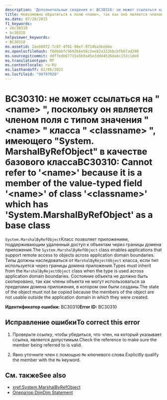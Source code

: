 ```yaml
---
description: 'Дополнительные сведения о: BC30310: не может ссылаться на " <name> ", так как он является членом поля с типом значения " <name> " класса " <classname> ", имеющим "System. MarshalByRefObject" в качестве базового класса'
title: Невозможно обратиться к полю <name>, так как оно является членом поля с типизированным значением <name> класса <classname>, базовым классом которого является System.MarshalByRefObject
ms.date: 07/20/2015
f1_keywords:
- vbc30310
- bc30310
helpviewer_keywords:
- BC30310
ms.assetid: 2aeb8872-7c87-4f01-98ef-9714ba3eebbe
ms.openlocfilehash: f80bbbfc9b9266e58c2ee82a322bbcbfb67ad290
ms.sourcegitcommit: ddf7edb67715a5b9a45e3dd44536dabc153c1de0
ms.translationtype: MT
ms.contentlocale: ru-RU
ms.lasthandoff: 02/06/2021
ms.locfileid: "99797020"
---
```

# <a name="bc30310-cannot-refer-to-name-because-it-is-a-member-of-the-value-typed-field-name-of-class-classname-which-has-systemmarshalbyrefobject-as-a-base-class"></a><span data-ttu-id="71325-103">BC30310: не может ссылаться на " \<name> ", поскольку он является членом поля с типом значения " \<name> " класса " \<classname> ", имеющего "System. MarshalByRefObject" в качестве базового класса</span><span class="sxs-lookup"><span data-stu-id="71325-103">BC30310: Cannot refer to '\<name>' because it is a member of the value-typed field '\<name>' of class '\<classname>' which has 'System.MarshalByRefObject' as a base class</span></span>

<span data-ttu-id="71325-104">`System.MarshalByRefObject`Класс позволяет приложениям, поддерживающим удаленный доступ к объектам через границы домена приложения.</span><span class="sxs-lookup"><span data-stu-id="71325-104">The `System.MarshalByRefObject` class enables applications that support remote access to objects across application domain boundaries.</span></span> <span data-ttu-id="71325-105">Типы должны наследоваться от `MarshalByRejectObject` класса, если тип используется через границы домена приложения.</span><span class="sxs-lookup"><span data-stu-id="71325-105">Types must inherit from the `MarshalByRejectObject` class when the type is used across application domain boundaries.</span></span> <span data-ttu-id="71325-106">Состояние объекта не должно быть скопировано, так как члены объекта не могут использоваться за пределами домена приложения, в котором они были созданы.</span><span class="sxs-lookup"><span data-stu-id="71325-106">The state of the object must not be copied because the members of the object are not usable outside the application domain in which they were created.</span></span>

 <span data-ttu-id="71325-107">**Идентификатор ошибки:** BC30310</span><span class="sxs-lookup"><span data-stu-id="71325-107">**Error ID:** BC30310</span></span>

## <a name="to-correct-this-error"></a><span data-ttu-id="71325-108">Исправление ошибки</span><span class="sxs-lookup"><span data-stu-id="71325-108">To correct this error</span></span>

1. <span data-ttu-id="71325-109">Проверьте ссылку, чтобы убедиться, что член, на который указывает ссылка, является допустимым.</span><span class="sxs-lookup"><span data-stu-id="71325-109">Check the reference to make sure the member being referred to is valid.</span></span>

2. <span data-ttu-id="71325-110">Явно уточните член с помощью `Me` ключевого слова.</span><span class="sxs-lookup"><span data-stu-id="71325-110">Explicitly qualify the member with the `Me` keyword.</span></span>

## <a name="see-also"></a><span data-ttu-id="71325-111">См. также</span><span class="sxs-lookup"><span data-stu-id="71325-111">See also</span></span>

- <xref:System.MarshalByRefObject>
- [<span data-ttu-id="71325-112">Оператор Dim</span><span class="sxs-lookup"><span data-stu-id="71325-112">Dim Statement</span></span>](../statements/dim-statement.md)
